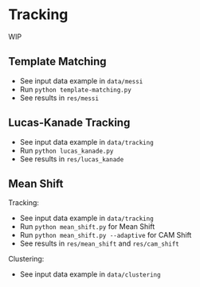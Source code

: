 # Tracking

WIP

## Template Matching

* See input data example in `data/messi`
* Run `python template-matching.py`
* See results in `res/messi`

## Lucas-Kanade Tracking

* See input data example in `data/tracking`
* Run `python lucas_kanade.py`
* See results in `res/lucas_kanade`

## Mean Shift

Tracking:
* See input data example in `data/tracking`
* Run `python mean_shift.py` for Mean Shift
* Run `python mean_shift.py --adaptive` for CAM Shift
* See results in `res/mean_shift` and `res/cam_shift`

Clustering:
* See input data example in `data/clustering`